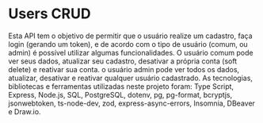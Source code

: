 # Users CRUD

Esta API tem o objetivo de permitir que o usuário realize um cadastro, faça login (gerando um token), e de acordo com o tipo de usuário (comum, ou admin) é possível utilizar algumas funcionalidades. O usuário comum pode ver seus dados, atualizar seu cadastro, desativar a própria conta (soft delete) e reativar sua conta. o usuário admin pode ver todos os dados, atualizar, desativar e reativar qualquer usuário cadastrado. As tecnologias, bibliotecas e ferramentas utilizadas neste projeto foram: Type Script, Express, Node.js, SQL, PostgreSQL, dotenv, pg, pg-format, bcryptjs, jsonwebtoken, ts-node-dev, zod, express-async-errors, Insomnia, DBeaver e Draw.io.
